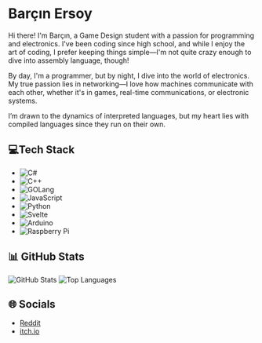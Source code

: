 # Barçın Ersoy

Hi there! I'm Barçın, a Game Design student with a passion for programming and electronics. I've been coding since high school, and while I enjoy the art of coding, I prefer keeping things simple—I'm not quite crazy enough to dive into assembly language, though! 

By day, I'm a programmer, but by night, I dive into the world of electronics. My true passion lies in networking—I love how machines communicate with each other, whether it's in games, real-time communications, or electronic systems.

I’m drawn to the dynamics of interpreted languages, but my heart lies with compiled languages since they run on their own.

## 💻Tech Stack

- ![C#](https://img.shields.io/badge/c%23-%23239120.svg?style=for-the-badge&logo=c-sharp&logoColor=white)
- ![C++](https://img.shields.io/badge/c++-%2300599C.svg?style=for-the-badge&logo=c%2B%2B&logoColor=white)
- ![GOLang](https://img.shields.io/badge/GOLang-%2300599C.svg?style=for-the-badge&logo=c%2B%2B&logoColor=white)
- ![JavaScript](https://img.shields.io/badge/javascript-%23323330.svg?style=for-the-badge&logo=javascript&logoColor=%23F7DF1E)
- ![Python](https://img.shields.io/badge/python-3670A0?style=for-the-badge&logo=python&logoColor=ffdd54)
- ![Svelte](https://img.shields.io/badge/svelte-%23f1413d.svg?style=for-the-badge&logo=svelte&logoColor=white)
- ![Arduino](https://img.shields.io/badge/-Arduino-00979D?style=for-the-badge&logo=Arduino&logoColor=white)
- ![Raspberry Pi](https://img.shields.io/badge/-RaspberryPi-C51A4A?style=for-the-badge&logo=Raspberry-Pi)

## 📊 GitHub Stats

![GitHub Stats](https://github-readme-stats.vercel.app/api?username=lbarcl&theme=city_light&hide_border=false&include_all_commits=true&count_private=true)
![Top Languages](https://github-readme-stats.vercel.app/api/top-langs/?username=lbarcl&theme=city_light&hide_border=false&include_all_commits=true&count_private=false&layout=compact)

## 🌐 Socials

- [Reddit](https://reddit.com/user/lbarcl)
- [itch.io](https://lbarcl.itch.io/)
